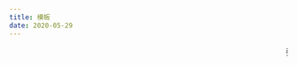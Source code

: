 ```yaml
---
title: 模板
date: 2020-05-29
---
```


<!-- 滚动 -->
<marquee>
张文强
</marquee>
<!-- 标题开始 -->
<!-- 名人名言 -->
<Boxx  />
<!-- tip 样式 -->
<Boxx type='tip' title='tip 标题' content='tip 内容'/>
<!-- warning 样式 -->
<Boxx type='warning' title='warning 标题' content='warning 内容'/>
<!-- danger 样式 -->
<Boxx type='danger' title='danger 标题' content='danger 内容'/>
<!-- 标题结束 -->

</script>
